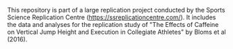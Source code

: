 This repository is part of a large replication project conducted by the Sports Science Replication Centre (https://ssreplicationcentre.com/). It includes the data and analyses for the replication study of "The Effects of Caffeine on Vertical Jump Height and Execution in Collegiate Athletes" by Bloms et al (2016).
